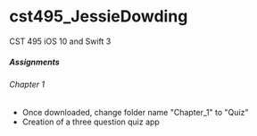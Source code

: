 # cst495_JessieDowding
CST 495 iOS 10 and Swift 3

##### Assignments
###### Chapter 1 
* Once downloaded, change folder name "Chapter_1" to "Quiz"
* Creation of a three question quiz app
